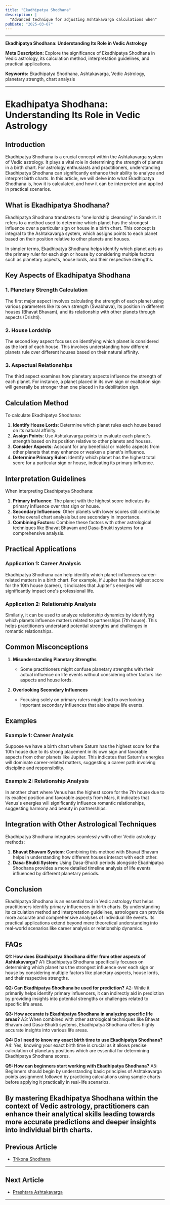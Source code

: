 ```yaml
---
title: "Ekadhipatya Shodhana"
description: |
  "Advanced technique for adjusting Ashtakavarga calculations when"
pubDate: "2025-03-07"
---
```


---

**Ekadhipatya Shodhana: Understanding Its Role in Vedic Astrology**

**Meta Description:** Explore the significance of Ekadhipatya Shodhana in Vedic astrology, its calculation method, interpretation guidelines, and practical applications.

**Keywords:** Ekadhipatya Shodhana, Ashtakavarga, Vedic Astrology, planetary strength, chart analysis

---

# Ekadhipatya Shodhana: Understanding Its Role in Vedic Astrology

## Introduction

Ekadhipatya Shodhana is a crucial concept within the Ashtakavarga system of Vedic astrology. It plays a vital role in determining the strength of planets in a birth chart. For astrology enthusiasts and practitioners, understanding Ekadhipatya Shodhana can significantly enhance their ability to analyze and interpret birth charts. In this article, we will delve into what Ekadhipatya Shodhana is, how it is calculated, and how it can be interpreted and applied in practical scenarios.

## What is Ekadhipatya Shodhana?

Ekadhipatya Shodhana translates to "one lordship cleansing" in Sanskrit. It refers to a method used to determine which planet has the strongest influence over a particular sign or house in a birth chart. This concept is integral to the Ashtakavarga system, which assigns points to each planet based on their position relative to other planets and houses.

In simpler terms, Ekadhipatya Shodhana helps identify which planet acts as the primary ruler for each sign or house by considering multiple factors such as planetary aspects, house lords, and their respective strengths.

## Key Aspects of Ekadhipatya Shodhana

### 1. **Planetary Strength Calculation**
The first major aspect involves calculating the strength of each planet using various parameters like its own strength (Swabhava), its position in different houses (Bhavat Bhavam), and its relationship with other planets through aspects (Drishti).

### 2. **House Lordship**
The second key aspect focuses on identifying which planet is considered as the lord of each house. This involves understanding how different planets rule over different houses based on their natural affinity.

### 3. **Aspectual Relationships**
The third aspect examines how planetary aspects influence the strength of each planet. For instance, a planet placed in its own sign or exaltation sign will generally be stronger than one placed in its debilitation sign.

## Calculation Method

To calculate Ekadhipatya Shodhana:

1. **Identify House Lords**: Determine which planet rules each house based on its natural affinity.
2. **Assign Points**: Use Ashtakavarga points to evaluate each planet's strength based on its position relative to other planets and houses.
3. **Consider Aspects**: Account for any beneficial or malefic aspects from other planets that may enhance or weaken a planet's influence.
4. **Determine Primary Ruler**: Identify which planet has the highest total score for a particular sign or house, indicating its primary influence.

## Interpretation Guidelines

When interpreting Ekadhipatya Shodhana:

1. **Primary Influence**: The planet with the highest score indicates its primary influence over that sign or house.
2. **Secondary Influences**: Other planets with lower scores still contribute to the overall chart analysis but are secondary in importance.
3. **Combining Factors**: Combine these factors with other astrological techniques like Bhavat Bhavam and Dasa-Bhukti systems for a comprehensive analysis.

## Practical Applications

### Application 1: **Career Analysis**
Ekadhipatya Shodhana can help identify which planet influences career-related matters in a birth chart. For example, if Jupiter has the highest score for the 10th house (career), it indicates that Jupiter's energies will significantly impact one's professional life.

### Application 2: **Relationship Analysis**
Similarly, it can be used to analyze relationship dynamics by identifying which planets influence matters related to partnerships (7th house). This helps practitioners understand potential strengths and challenges in romantic relationships.

## Common Misconceptions

1. **Misunderstanding Planetary Strengths**
   - Some practitioners might confuse planetary strengths with their actual influence on life events without considering other factors like aspects and house lords.

2. **Overlooking Secondary Influences**
   - Focusing solely on primary rulers might lead to overlooking important secondary influences that also shape life events.

## Examples

### Example 1: Career Analysis
Suppose we have a birth chart where Saturn has the highest score for the 10th house due to its strong placement in its own sign and favorable aspects from other planets like Jupiter. This indicates that Saturn's energies will dominate career-related matters, suggesting a career path involving discipline and responsibility.

### Example 2: Relationship Analysis
In another chart where Venus has the highest score for the 7th house due to its exalted position and favorable aspects from Mars, it indicates that Venus's energies will significantly influence romantic relationships, suggesting harmony and beauty in partnerships.

## Integration with Other Astrological Techniques

Ekadhipatya Shodhana integrates seamlessly with other Vedic astrology methods:

1. **Bhavat Bhavam System**: Combining this method with Bhavat Bhavam helps in understanding how different houses interact with each other.
2. **Dasa-Bhukti System**: Using Dasa-Bhukti periods alongside Ekadhipatya Shodhana provides a more detailed timeline analysis of life events influenced by different planetary periods.

## Conclusion

Ekadhipatya Shodhana is an essential tool in Vedic astrology that helps practitioners identify primary influencers in birth charts. By understanding its calculation method and interpretation guidelines, astrologers can provide more accurate and comprehensive analyses of individual life events. Its practical applications extend beyond mere theoretical understanding into real-world scenarios like career analysis or relationship dynamics.

## FAQs

**Q1: How does Ekadhipatya Shodhana differ from other aspects of Ashtakavarga?**
A1: Ekadhipatya Shodhana specifically focuses on determining which planet has the strongest influence over each sign or house by considering multiple factors like planetary aspects, house lords, and their respective strengths.

**Q2: Can Ekadhipatya Shodhana be used for prediction?**
A2: While it primarily helps identify primary influencers, it can indirectly aid in prediction by providing insights into potential strengths or challenges related to specific life areas.

**Q3: How accurate is Ekadhipatya Shodhana in analyzing specific life areas?**
A3: When combined with other astrological techniques like Bhavat Bhavam and Dasa-Bhukti systems, Ekadhipatya Shodhana offers highly accurate insights into various life areas.

**Q4: Do I need to know my exact birth time to use Ekadhipatya Shodhana?**
A4: Yes, knowing your exact birth time is crucial as it allows precise calculation of planetary positions which are essential for determining Ekadhipatya Shodhana scores.

**Q5: How can beginners start working with Ekadhipatya Shodhana?**
A5: Beginners should begin by understanding basic principles of Ashtakavarga points assignment followed by practicing calculations using sample charts before applying it practically in real-life scenarios.

By mastering Ekadhipatya Shodhana within the context of Vedic astrology, practitioners can enhance their analytical skills leading towards more accurate predictions and deeper insights into individual birth charts.
---

## Previous Article
- [Trikona Shodhana](170401_Trikona_Shodhana.md)

---

## Next Article
- [Prashtara Ashtakavarga](170403_Prashtara_Ashtakavarga.md)

---
